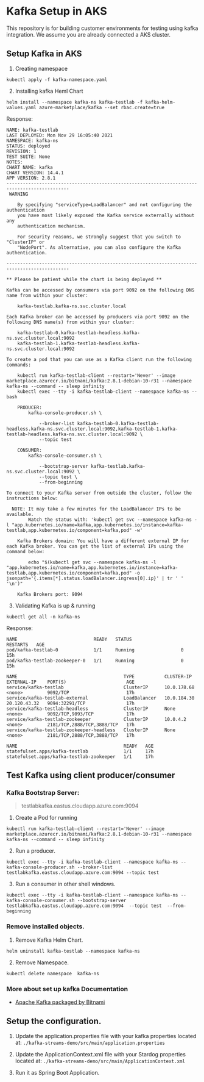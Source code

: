 # Kafka Setup in AKS

This repository is for building customer environments for testing using kafka integration. We assume you are already connected a AKS cluster.

## Setup Kafka in AKS

1. Creating namespace

`kubectl apply -f kafka-namespace.yaml`

2. Installing kafka Heml Chart 

`helm install --namespace kafka-ns kafka-testlab -f kafka-helm-values.yaml azure-marketplace/kafka --set rbac.create=true `

Response:

```
NAME: kafka-testlab
LAST DEPLOYED: Mon Nov 29 16:05:40 2021
NAMESPACE: kafka-ns
STATUS: deployed
REVISION: 1
TEST SUITE: None
NOTES:
CHART NAME: kafka
CHART VERSION: 14.4.1
APP VERSION: 2.8.1
---------------------------------------------------------------------------------------------
 WARNING

    By specifying "serviceType=LoadBalancer" and not configuring the authentication
    you have most likely exposed the Kafka service externally without any
    authentication mechanism.

    For security reasons, we strongly suggest that you switch to "ClusterIP" or
    "NodePort". As alternative, you can also configure the Kafka authentication.

---------------------------------------------------------------------------------------------

** Please be patient while the chart is being deployed **

Kafka can be accessed by consumers via port 9092 on the following DNS name from within your cluster:

    kafka-testlab.kafka-ns.svc.cluster.local

Each Kafka broker can be accessed by producers via port 9092 on the following DNS name(s) from within your cluster:

    kafka-testlab-0.kafka-testlab-headless.kafka-ns.svc.cluster.local:9092
    kafka-testlab-1.kafka-testlab-headless.kafka-ns.svc.cluster.local:9092

To create a pod that you can use as a Kafka client run the following commands:

    kubectl run kafka-testlab-client --restart='Never' --image marketplace.azurecr.io/bitnami/kafka:2.8.1-debian-10-r31 --namespace kafka-ns --command -- sleep infinity
    kubectl exec --tty -i kafka-testlab-client --namespace kafka-ns -- bash

    PRODUCER:
        kafka-console-producer.sh \

            --broker-list kafka-testlab-0.kafka-testlab-headless.kafka-ns.svc.cluster.local:9092,kafka-testlab-1.kafka-testlab-headless.kafka-ns.svc.cluster.local:9092 \
            --topic test

    CONSUMER:
        kafka-console-consumer.sh \

            --bootstrap-server kafka-testlab.kafka-ns.svc.cluster.local:9092 \
            --topic test \
            --from-beginning

To connect to your Kafka server from outside the cluster, follow the instructions below:

  NOTE: It may take a few minutes for the LoadBalancer IPs to be available.
        Watch the status with: 'kubectl get svc --namespace kafka-ns -l "app.kubernetes.io/name=kafka,app.kubernetes.io/instance=kafka-testlab,app.kubernetes.io/component=kafka,pod" -w'

    Kafka Brokers domain: You will have a different external IP for each Kafka broker. You can get the list of external IPs using the command below:

        echo "$(kubectl get svc --namespace kafka-ns -l "app.kubernetes.io/name=kafka,app.kubernetes.io/instance=kafka-testlab,app.kubernetes.io/component=kafka,pod" -o jsonpath='{.items[*].status.loadBalancer.ingress[0].ip}' | tr ' ' '\n')"

    Kafka Brokers port: 9094

```

3. Validating Kafka is up & running

`kubectl get all -n kafka-ns`

Response:

```
NAME                            READY   STATUS                  RESTARTS   AGE
pod/kafka-testlab-0             1/1     Running                 0          15h
pod/kafka-testlab-zookeeper-0   1/1     Running                 0          15h

NAME                                       TYPE           CLUSTER-IP    EXTERNAL-IP    PORT(S)                      AGE
service/kafka-testlab                      ClusterIP      10.0.178.68   <none>         9092/TCP                     17h
service/kafka-testlab-external             LoadBalancer   10.0.184.30   20.120.43.32   9094:32291/TCP               17h
service/kafka-testlab-headless             ClusterIP      None          <none>         9092/TCP,9093/TCP            17h
service/kafka-testlab-zookeeper            ClusterIP      10.0.4.2      <none>         2181/TCP,2888/TCP,3888/TCP   17h
service/kafka-testlab-zookeeper-headless   ClusterIP      None          <none>         2181/TCP,2888/TCP,3888/TCP   17h

NAME                                       READY   AGE
statefulset.apps/kafka-testlab             1/1     17h
statefulset.apps/kafka-testlab-zookeeper   1/1     17h
```

## Test Kafka using client producer/consumer

### Kafka Bootstrap Server:
    
   > testlabkafka.eastus.cloudapp.azure.com:9094 
   

1.  Create a Pod for running

`kubectl run kafka-testlab-client --restart='Never' --image marketplace.azurecr.io/bitnami/kafka:2.8.1-debian-10-r31 --namespace kafka-ns --command -- sleep infinity`

2. Run a producer.

`kubectl exec --tty -i kafka-testlab-client --namespace kafka-ns -- kafka-console-producer.sh --broker-list testlabkafka.eastus.cloudapp.azure.com:9094 --topic test`

3. Run a consumer in other shell windows.

`kubectl exec --tty -i kafka-testlab-client --namespace kafka-ns -- kafka-console-consumer.sh --bootstrap-server testlabkafka.eastus.cloudapp.azure.com:9094  --topic test  --from-beginning`


### Remove installed objects.

1. Remove Kafka Helm Chart.

`helm uninstall kafka-testlab --namespace kafka-ns`

2. Remove Namespace.

`kubectl delete namespace  kafka-ns`

### More about set up kafka Documentation

* [Apache Kafka packaged by Bitnami](https://bitnami.com/stack/kafka/helm)


## Setup the configuration.

1. Update the application.properties file with your kafka properties located at:
`./kafka-streams-demo/src/main/application.properties`

2. Update the ApplicationContext.xml file with your Stardog properties located at:
 `./kafka-streams-demo/src/main/ApplicationContext.xml`

3. Run it as Spring Boot Application.


